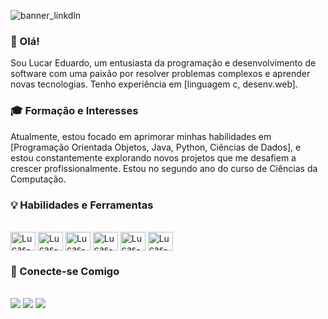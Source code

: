 ![banner_linkdln](https://github.com/user-attachments/assets/dd68463c-c412-417c-bba5-e43201fc61a1)

### 👋 Olá!
Sou Lucar Eduardo, um entusiasta da programação e desenvolvimento de software com uma paixão por resolver problemas complexos e aprender novas tecnologias. Tenho experiência em [linguagem c, desenv.web].

### 🎓 Formação e Interesses
Atualmente, estou focado em aprimorar minhas habilidades em [Programação Orientada Objetos, Java, Python, Ciências de Dados], e estou constantemente explorando novos projetos que me desafiem a crescer profissionalmente. Estou no segundo ano do curso de Ciências da Computação.

### 💡 Habilidades e Ferramentas
<div style="display: inline_block"><br>
  <img align="center" alt="Lucas-C" height="30" width="40" src="https://cdn.jsdelivr.net/gh/devicons/devicon/icons/c/c-original.svg" />
  <img align="center" alt="Lucas-Css" height="30" width="40" src="https://cdn.jsdelivr.net/gh/devicons/devicon/icons/css3/css3-original.svg" />
  <img align="center" alt="Lucas-Html" height="30" width="40" src="https://cdn.jsdelivr.net/gh/devicons/devicon/icons/html5/html5-original.svg" />
  <img align="center" alt="Lucas-Js" height="30" width="40" src="https://cdn.jsdelivr.net/gh/devicons/devicon/icons/javascript/javascript-original.svg" />
  <img align="center" alt="Lucas-Js" height="30" width="40" src="https://cdn.jsdelivr.net/gh/devicons/devicon@latest/icons/java/java-original.svg" />
  <img align="center" alt="Lucas-Js" height="30" width="40" src="https://cdn.jsdelivr.net/gh/devicons/devicon@latest/icons/python/python-original.svg" />
</div>

### 🔗 Conecte-se Comigo
<div><br>
  <a href="https://www.linkedin.com/feed/" target="_blank"><img src="https://img.shields.io/badge/-LinkedIn-%230077B5?style=for-the-badge&logo=linkedin&logoColor=white" target="_blank"></a>
  <a href="mailto:lucasguima1704@gmail.com"><img src="https://img.shields.io/badge/-Gmail-%23333?style=for-the-badge&logo=gmail&logoColor=white" target="_blank"></a>
  <a href="https://www.instagram.com/?next=%2F"><img src="https://img.shields.io/badge/-Instagram-%23E4405F?style=for-the-badge&logo=instagram&logoColor=white" target="_blank"></a>
</div>

